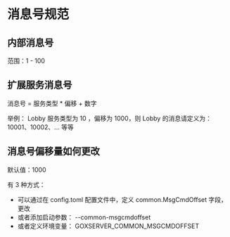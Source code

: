 # 消息号规范

## 内部消息号

范围：1 - 100

## 扩展服务消息号

消息号 = 服务类型 * 偏移 + 数字

举例： Lobby 服务类型为 10 ，偏移为 1000，则 Lobby 的消息请定义为： 10001、10002、... 等等

## 消息号偏移量如何更改

默认值：1000

有 3 种方式：
  - 可以通过在 config.toml 配置文件中，定义 common.MsgCmdOffset 字段，更改
  - 或者添加启动参数： --common-msgcmdoffset
  - 或者定义环境变量： GOXSERVER_COMMON_MSGCMDOFFSET